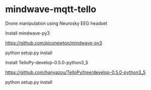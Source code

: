 # mindwave-mqtt-tello
Drone manipulation using Neurosky EEG headset

Install mindwave-py3

https://github.com/piconewton/mindwave-py3

python setup.py install

Install TelloPy-develop-0.5.0-python3_5

https://github.com/hanyazou/TelloPy/tree/develop-0.5.0-python3_5

python setup.py install

